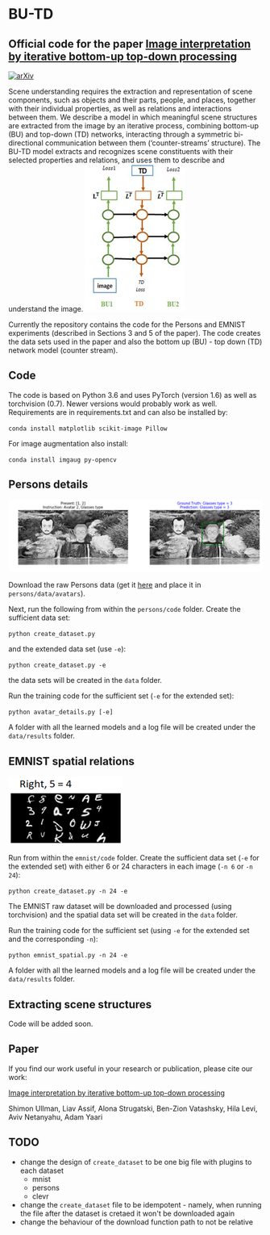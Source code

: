 # BU-TD
## Official code for the paper [Image interpretation by iterative bottom-up top-down processing](https://arxiv.org/abs/2105.05592)
[![arXiv](https://img.shields.io/badge/arXiv-2108.00946-b31b1b.svg)](https://arxiv.org/abs/2105.05592)

Scene understanding requires the extraction and representation of scene components, such as objects and their parts, people, and places, together with their individual properties, as well as relations and interactions between them. We describe a model in which meaningful scene structures are extracted from the image by an iterative process, combining bottom-up (BU) and top-down (TD) networks, interacting through a symmetric bi-directional communication between them (‘counter-streams’ structure). The BU-TD model extracts and recognizes scene constituents with their selected properties and relations, and uses them to describe and understand the image.
![Counter stream](/figures/Counter-stream.png)

Currently the repository contains the code for the Persons and EMNIST experiments (described in Sections 3 and 5 of the paper).
The code creates the data sets used in the paper and also the bottom up (BU) - top down (TD) network model (counter stream).


## Code
The code is based on Python 3.6 and uses PyTorch (version 1.6) as well as torchvision (0.7). Newer versions would probably work as well.
Requirements are in requirements.txt and can also be installed by:

`conda install matplotlib scikit-image Pillow`

For image augmentation also install:

`conda install imgaug py-opencv`

## Persons details
![persons](/figures/persons.png)

Download the raw Persons data (get it [here](https://www.dropbox.com/s/whea9na512vdjvh/avatars_6_raw.pkl?dl=0) and place it in `persons/data/avatars`).

Next, run the following from within the `persons/code` folder. 
Create the sufficient data set:

`python create_dataset.py`

and the extended data set (use `-e`):

`python create_dataset.py -e`

the data sets will be created in the `data` folder.

Run the training code for the sufficient set (`-e` for the extended set):

`python avatar_details.py [-e]`

A folder with all the learned models and a log file will be created under the `data/results` folder.

## EMNIST spatial relations
![emnist](/figures/emnist.png)

Run from within the `emnist/code` folder. 
Create the sufficient data set (`-e` for the extended set) with either 6 or 24 characters in each image (`-n 6` or `-n 24`):

`python create_dataset.py -n 24 -e`

The EMNIST raw dataset will be downloaded and processed (using torchvision) and the spatial data set will be created in the `data` folder.

Run the training code for the sufficient set (using `-e` for the extended set and the corresponding `-n`):

`python emnist_spatial.py -n 24 -e`

A folder with all the learned models and a log file will be created under the `data/results` folder.

## Extracting scene structures
Code will be added soon.

## Paper
If you find our work useful in your research or publication, please cite our work:

[Image interpretation by iterative bottom-up top-down processing](https://arxiv.org/abs/2105.05592)

Shimon Ullman, Liav Assif, Alona Strugatski, Ben-Zion Vatashsky, Hila Levi, Aviv Netanyahu, Adam Yaari




## TODO 
- change the design of `create_dataset` to be one big file with plugins to each dataset 
    - mnist
    - persons
    - clevr
- change the `create_dataset` file to be idempotent - namely, when running the file after the dataset is cretaed it won't be downloaded again 
- change the behaviour of the download function path to not be relative